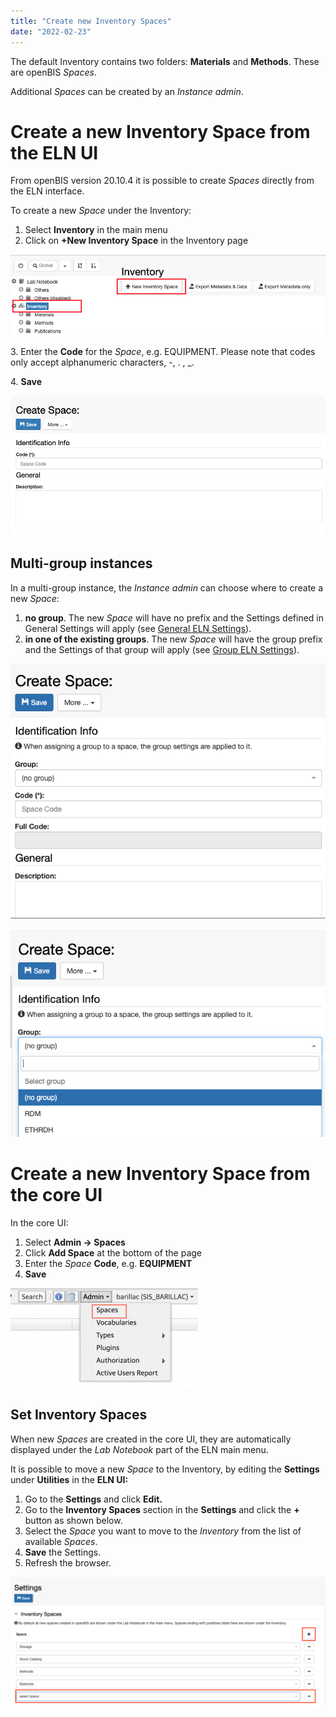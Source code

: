 ```yaml
---
title: "Create new Inventory Spaces"
date: "2022-02-23"
---
```


  
The default Inventory contains two folders: **Materials** and **Methods**. These are openBIS _Spaces_.

Additional _Spaces_ can be created by an _Instance admin_.

# Create a new Inventory Space from the ELN UI

From openBIS version 20.10.4 it is possible to create _Spaces_ directly from the ELN interface.

To create a new _Space_ under the Inventory:

1. Select **Inventory** in the main menu
2. Click on **+New Inventory Space** in the Inventory page

![](images/inventory-space.png)

3\. Enter the **Code** for the _Space_, e.g. EQUIPMENT. Please note that codes only accept alphanumeric characters, \-, . , \_.

4\. **Save**

![](images/create-space.png)

## Multi-group instances

In a multi-group instance, the _Instance admin_ can choose where to create a new _Space_:

1. **no group**. The new _Space_ will have no prefix and the Settings defined in General Settings will apply (see [General ELN Settings](https://openbis.ch/index.php/docs/admin-documentation/multi-group-set-up/general-eln-settings/)).
2. **in one of the existing groups**. The new _Space_ will have the group prefix and the Settings of that group will apply (see [Group ELN Settings](https://openbis.ch/index.php/docs/admin-documentation/multi-group-set-up/group-eln-settings/)).

![](images/create-space-no-group.png)

![](images/create-space-groups-dropdown.png)

# Create a new Inventory Space from the core UI

In the core UI:

1. Select **Admin -> Spaces**
2. Click **Add Space** at the bottom of the page
3. Enter the _Space_ **Code**, e.g. **EQUIPMENT**
4. **Save**

![](images/spaces-admin-UI-300x158.png)

## Set Inventory Spaces

  
When new _Spaces_ are created in the core UI, they are automatically displayed under the _Lab Notebook_ part of the ELN main menu.

It is possible to move a new _Space_ to the Inventory, by editing the **Settings** under **Utilities** in the **ELN UI:**

1. Go to the **Settings** and click **Edit.**
2. Go to the **Inventory Spaces** section in the **Settings** and click the **+** button as shown below.
3. Select the _Space_ you want to move to the _Inventory_ from the list of available _Spaces_.
4. **Save** the Settings.
5. Refresh the browser.

![](images/move-space-to-inventory-1024x426.png)

